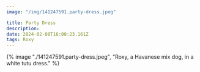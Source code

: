```yaml
---
image: "/img/141247591.party-dress.jpeg"

title: Party Dress
description: 
date: 2024-02-08T16:00:23.161Z
tags: Roxy
---
```

{% image "./141247591.party-dress.jpeg", "Roxy, a Havanese mix dog, in a white tutu dress." %}